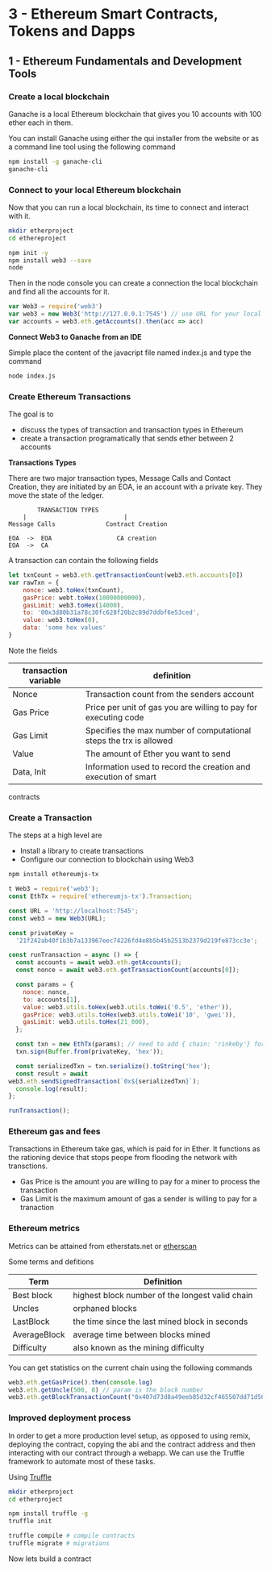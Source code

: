 # 3 - Ethereum Smart Contracts, Tokens and Dapps

## 1 - Ethereum Fundamentals and Development Tools

### Create a local blockchain

Ganache is a local Ethereum blockchain that gives you 10 accounts with 100
ether each in them.

You can install Ganache using either the qui installer from the website or as a
command line tool using the following command 

```bash
npm install -g ganache-cli
ganache-cli
```

### Connect to your local Ethereum blockchain

Now that you can run a local blockchain, its time to connect and interact with
it.

```bash
mkdir etherproject
cd ethereproject

npm init -y
npm install web3 --save
node
```

Then in the node console you can create a connection the local blockchain and
find all the accounts for it.

```javascript
var Web3 = require('web3')
var web3 = new Web3('http://127.0.0.1:7545') // use URL for your local bc
var accounts = web3.eth.getAccounts().then(acc => acc)
```
__Connect Web3 to Ganache from an IDE__

Simple place the content of the javacript file named index.js and type the
command 

```bash
node index.js
```

### Create Ethereum Transactions

The goal is to 

* discuss the types of transaction and transaction types in Ethereum
* create a transaction programatically that sends ether between 2 accounts

__Transactions Types__

There are two major transaction types, Message Calls and Contact Creation, they
are initiated by an EOA, ie an account with a private key. They move the state
of the ledger.

            TRANSACTION TYPES 
        |                           |
    Message Calls              Contract Creation

    EOA  ->  EOA                  CA creation
    EOA  ->  CA 

A transaction can contain the following fields

```javascript
let txnCount = web3.eth.getTransactionCount(web3.eth.accounts[0])
var rawTxn = {
    nonce: web3.toHex(txnCount),
    gasPrice: webt.toHex(10000000000),
    gasLimit: web3.toHex(14000),
    to: '00x3d80b31a78c30fc628f20b2c89d7ddbf6e53ced',
    value: web3.toHex(0),
    data: 'some hex values'
} 
```

Note the fields

transaction variable | definition 
---------------------|-----------
Nonce | Transaction count from the senders account
Gas Price | Price per unit of gas you are willing to pay for executing code
Gas Limit | Specifies the max number of computational steps the trx is allowed
Value | The amount of Ether you want to send
Data, Init | Information used to record the creation and execution of smart
contracts

### Create a Transaction

The steps at a high level are 

- Install a library to create transactions
- Configure our connection to blockchain using Web3

```bash
npm install ethereumjs-tx
```

```javascript
t Web3 = require('web3');
const EthTx = require('ethereumjs-tx').Transaction;

const URL = 'http://localhost:7545';
const web3 = new Web3(URL);

const privateKey =
  '21f242ab40f1b3b7a133967eec74226fd4e8b5b45b2513b2379d219fe873cc3e';

const runTransaction = async () => {
  const accounts = await web3.eth.getAccounts();
  const nonce = await web3.eth.getTransactionCount(accounts[0]);

  const params = {
    nonce: nonce,
    to: accounts[1],
    value: web3.utils.toHex(web3.utils.toWei('0.5', 'ether')),
    gasPrice: web3.utils.toHex(web3.utils.toWei('10', 'gwei')),
    gasLimit: web3.utils.toHex(21_000),
  };

  const txn = new EthTx(params); // need to add { chain: 'rinkeby'} for testnet
  txn.sign(Buffer.from(privateKey, 'hex'));

  const serializedTxn = txn.serialize().toString('hex');
  const result = await
web3.eth.sendSignedTransaction(`0x${serializedTxn}`);
  console.log(result);
};

runTransaction();
```
### Ethereum gas and fees

Transactions in Ethereum take gas, which is paid for in Ether. It functions as
the rationing device that stops peope from flooding the network with
transctions. 

- Gas Price is the amount you are willing to pay for a miner to process the
transaction
- Gas Limit is the maximum amount of gas a sender is willing to pay for a
  tranaction


### Ethereum metrics

Metrics can be attained from etherstats.net or
[etherscan](http://etherscan.io/charts/)

Some terms and defitions 

Term | Definition 
-----|-----------
Best block | highest block number of the longest valid chain
Uncles | orphaned blocks 
LastBlock | the time since the last mined block in seconds 
AverageBlock | average time between blocks mined
Difficulty | also known as the mining difficulty

You can get statistics on the current chain using the following commands

```javascript
web3.eth.getGasPrice().then(console.log)
web3.eth.getUncle(500, 0) // param is the block number
web3.eth.getBlockTransactionCount("0x407d73d8a49eeb85d32cf465507dd71d507100c1").then(console.log)
```

### Improved deployment process

In order to get a more production level setup, as opposed to using remix,
deploying the contract, copying the abi and the contract address and then
interacting with our contract through a webapp. We can use the Truffle
framework to automate most of these tasks.

Using [Truffle](https://trufflesuite.com/truffle)

```bash
mkdir etherproject
cd etherproject

npm install truffle -g
truffle init

truffle compile # compile contracts
truffle migrate # migrations
```

Now lets build a contract



 


